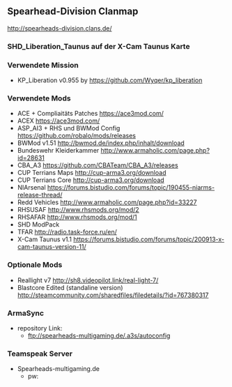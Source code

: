 ## Spearhead-Division Clanmap
http://spearheads-division.clans.de/

### SHD_Liberation_Taunus auf der X-Cam Taunus Karte

### Verwendete Mission

- KP_Liberation v0.955 by https://github.com/Wyqer/kp_liberation

### Verwendete Mods

- ACE + Compliaitäts Patches https://ace3mod.com/
- ACEX https://ace3mod.com/
- ASP_AI3 + RHS und BWMod Config https://github.com/robalo/mods/releases
- BWMod v1.51 http://bwmod.de/index.php/inhalt/download
- Bundeswehr Kleiderkammer http://www.armaholic.com/page.php?id=28631
- CBA_A3 https://github.com/CBATeam/CBA_A3/releases
- CUP Terrians Maps http://cup-arma3.org/download
- CUP Terrians Core http://cup-arma3.org/download
- NIArsenal https://forums.bistudio.com/forums/topic/190455-niarms-release-thread/
- Redd Vehicles http://www.armaholic.com/page.php?id=33227
- RHSUSAF http://www.rhsmods.org/mod/2
- RHSAFAR http://www.rhsmods.org/mod/1
- SHD ModPack
- TFAR http://radio.task-force.ru/en/
- X-Cam Taunus v1.1 https://forums.bistudio.com/forums/topic/200913-x-cam-taunus-version-11/

### Optionale Mods

- Reallight v7 http://sh8.videopilot.link/real-light-7/
- Blastcore Edited (standaline version) http://steamcommunity.com/sharedfiles/filedetails/?id=767380317

### ArmaSync

- repository Link:
  - ftp://spearheads-multigaming.de/.a3s/autoconfig
 
### Teamspeak Server

- Spearheads-multigaming.de
  - pw: 
